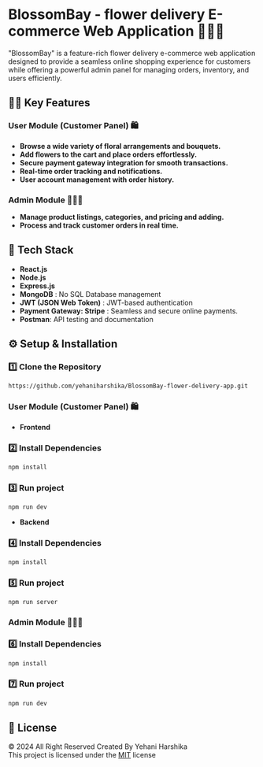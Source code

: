 # BlossomBay - flower delivery E-commerce Web Application  💐🌸🌻

"BlossomBay" is a feature-rich flower delivery e-commerce web application designed to provide a seamless online shopping experience for customers while offering a powerful admin panel for managing orders, inventory, and users efficiently.

## ✍🏻 Key Features

### **User Module (Customer Panel) 🛍️**
- **Browse a wide variety of floral arrangements and bouquets.**
- **Add flowers to the cart and place orders effortlessly.**
- **Secure payment gateway integration for smooth transactions.**
- **Real-time order tracking and notifications.**
- **User account management with order history.**

### **Admin Module 🧑🏼‍💻**
- **Manage product listings, categories, and pricing and adding.**
- **Process and track customer orders in real time.**


## 🚀 Tech Stack

- **React.js**
- **Node.js**
- **Express.js**
- **MongoDB** : No SQL Database management
- **JWT (JSON Web Token)** : JWT-based authentication
- **Payment Gateway: Stripe** : Seamless and secure online payments.
- **Postman**: API testing and documentation


## ⚙️ Setup & Installation

### 1️⃣ Clone the Repository
```sh
https://github.com/yehaniharshika/BlossomBay-flower-delivery-app.git
```

### **User Module (Customer Panel) 🛍️**

- **Frontend**

### 2️⃣ Install Dependencies
```sh
npm install
```

### 3️⃣ Run project
```sh
npm run dev
```

- **Backend**

### 4️⃣ Install Dependencies
```sh
npm install
```

### 5️⃣ Run project
```sh
npm run server
```

### **Admin Module 🧑🏼‍💻**

### 6️⃣ Install Dependencies
```sh
npm install
```

### 7️⃣ Run project
```sh
npm run dev
```

## 🪪 License
© 2024 All Right Reserved Created By Yehani Harshika
<br/>
This project is licensed under the [MIT](License.txt) license